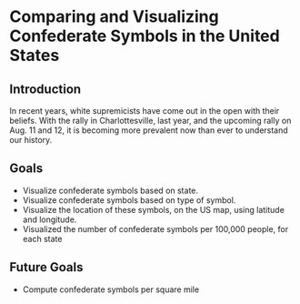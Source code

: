 # Comparing and Visualizing Confederate Symbols in the United States

## Introduction
In recent years, white supremicists have come out in the open with their beliefs. With the rally in Charlottesville, last year, and the upcoming rally on Aug. 11 and 12, it is becoming more prevalent now than ever to understand our history.

## Goals
* Visualize confederate symbols based on state.
* Visualize confederate symbols based on type of symbol.
* Visualize the location of these symbols, on the US map, using latitude and longitude.
* Visualized the number of confederate symbols per 100,000 people, for each state

## Future Goals
* Compute confederate symbols per square mile
